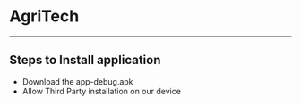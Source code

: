 # AgriTech
------------------------

## Steps to Install application 
* Download the app-debug.apk 
* Allow Third Party installation on our device
